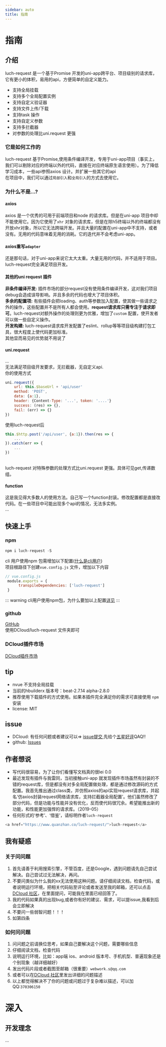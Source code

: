 ```yaml
---
sidebar: auto
title: 指南
---
```



# 指南

介绍
------------

luch-request 是一个基于Promise 开发的uni-app跨平台、项目级别的请求库，它有更小的体积，易用的api，方便简单的自定义能力。

- 支持全局挂载
- 支持多个全局配置实例
- 支持自定义验证器
- 支持文件上传/下载
- 支持task 操作
- 支持自定义参数
- 支持多拦截器
- 对参数的处理比uni.request 更强

### 它是如何工作的
luch-request 基于Promise,使用条件编译开发，专用于uni-app项目（事实上，我们可以剔除对应的终端以外的代码，直接在对应终端原生语言使用）。为了降低学习成本，一些api参照axios 设计。并扩展一些其它的api
<br>
在项目中，我们可以通过`局部引入`和`全局引入`的方式去使用它。

### 为什么不是...?

#### axios
axios 是一个优秀的可用于前端项目和node 的请求库。但是在uni-app 项目中却不能使用它。因为它使用了`xhr` 对象的请求库，但是在除h5终端以外的终端都没有开放xhr对象，所以它无法跨端开发。并且大量的配置在uni-app中不支持，或者没有。无用的代码意味着无用的消耗。它的迭代并不会考虑uni-app。

#### axios重写`adapter`
还是那句话，对于uni-app来说它太大太重。大量无用的代码，并不适用于项目。luch-request完全满足项目开发。

#### 其他的uni request 插件
**非条件编译开发:** 插件市场的部分request没有使用条件编译开发，这对我们项目debug会造成误导影响。并且多余的代码也增大了项目体积。
<br>
**多余的配置项:** 有些插件会把loading、auth等参数加入配置，使其做一些请求之外的操作，这些配置并不是所有人都会使用。**request请求库只需专注于请求即可**。luch-request对额外操作的处理则更为优雅，增加了`custom` 配置，使开发者可以做一些自定义操作。
<br>
**开发构建:** luch-request请求库开发配置了eslint、rollup等等项目级构建打包工具，很大程度上使代码更加标准。
<br>
其他显而易见的优势就不用说了

#### uni.request
...
<br>
无法满足项目级开发要求，无拦截器，无自定义api.
<br>
你的使用方式
```` javascript
uni.request({
    url: this.$baseUrl + 'api/user'
    method: 'POST',
    data: {a:1},
    header: {Content-Type: '...', token: '....'}
    success: (res) => {},
    fail: (err) => {}
}) 
````
使用luch-request后
```` javascript
this.$http.post('/api/user', {a:1}).then(res => {
    ...
}).catch(err => {
    ...
})
````
<br>
luch-request 对特殊参数的处理方式比uni.request 更强。具体可见get,传递数组。

#### function
这是我见得大多数人的使用方法。自己写一个function封装。修改配置都是直接改代码。在一些项目中可能出现多个api的情况，无法多实例。
<br>
...

快速上手
------------

### npm

```` javascript
npm i luch-request -S
````
cli 用户使用npm 包需增加以下配置(<a href="https://uniapp.dcloud.io/quickstart?id=_2-%e9%80%9a%e8%bf%87vue-cli%e5%91%bd%e4%bb%a4%e8%a1%8c" target="_blank" rel="noopener noreferrer nofollow">什么是cli用户</a>)
<br>
项目根路径下创建`vue.config.js` 文件，增加以下内容
``` javascript 
// vue.config.js
 module.exports = {
      transpileDependencies: ['luch-request']
 }
```

::: warning
cli用户使用npm包，为什么要加以上配置[详见](/issue/#_1-%E4%B8%BA%E4%BB%80%E4%B9%88cli%E7%94%A8%E6%88%B7%E4%B8%8D%E8%83%BD%E4%BD%BF%E7%94%A8-npm-%E6%96%B9%E5%BC%8F%E5%BC%95%E5%85%A5)
:::

### github

<a href="https://github.com/lei-mu/luch-request" target="_blank" rel="noopener noreferrer nofollow">GitHub</a>
<br>
使用DCloud/luch-request 文件夹即可


### DCloud插件市场

<a href="https://ext.dcloud.net.cn/plugin?id=392" target="_blank" rel="noopener noreferrer nofollow">DCloud插件市场</a>


tip
------------
- nvue 不支持全局挂载
- 当前的hbuilderx 版本号：beat-2.7.14 alpha-2.8.0
- 推荐使用下载插件的方式使用。如果本插件完全满足你的需求可直接使用 ` npm `安装
- license: MIT


issue
------------
- DCloud: 有任何问题或者建议可以=> <a href="https://ask.dcloud.net.cn/question/74922" target="_blank" rel="noopener noreferrer nofollow">issue提交</a>,先给个<a href="https://ext.dcloud.net.cn/plugin?id=392" target="_blank" rel="noopener noreferrer nofollow">五星好评</a>QAQ!!
- github: <a href="https://github.com/lei-mu/luch-request/issues" target="_blank" rel="noopener noreferrer nofollow">Issues</a>


作者想说
------------
- 写代码很容易，为了让你们看懂写文档真的很lei 0.0
- 最近发现有插件与我雷同，当初接触uni-app 就发现插件市场虽然有封装的不错的request库，但是都没有对多全局配置做处理，都是通过修改源码的方式配置。我首先推出通过class类，并仿照axios的api实现request请求库，并起名‘仿axios封装request网络请求库，支持拦截器全局配置’。他们虽然修改了部分代码，但是功能与性能并没有优化，反而使代码很冗余。希望能推出新的功能，和性能更加强悍的请求库。（2019-05）
- 任何形式的‘参考’、‘借鉴’，请标明作者` luch-request `
 ```javascript
 <a href="https://www.quanzhan.co/luch-request/">luch-request</a>
 ```


我有疑惑
------------
### 关于问问题
1. 首先请善于利用搜索引擎，不管百度，还是Google，遇到问题请先自己尝试解决。自己尝试过无法解决，再问。 
2. 不要问类似为什么我的xx无法使用这种问题。请仔细阅读文档，检查代码，或者说明运行环境，把相关代码贴至评论或者发送至我的邮箱，还可以点击<a href="https://ask.dcloud.net.cn/question/74922" target="_blank">DCloud 社区</a>，在里面提问，可能我在里面已经回答了。
3. 我的代码如果真的出现bug,或者你有好的建议、需求，可以提issue,我看到后会立即解决
4. 不要问一些弱智问题！！！
5. 如第四条

### 如何问问题
1. 问问题之前请换位思考，如果自己要解决这个问题，需要哪些信息
2. 仔细阅读文档，检查代码
3. 说明运行环境，比如：app端 ios、android 版本号、手机机型、普遍现象还是个别现象（越详细越好）
4. 发出代码片段或者截图至邮箱（很重要）`webwork.s@qq.com`
5. 或者可以在<a href="https://ask.dcloud.net.cn/question/74922" target="_blank" rel="noopener noreferrer nofollow">DCloud 社区</a>里发出详细的问题描述
6. 以上都觉得解决不了你的问题或问题过于复杂难以描述，可以加QQ:`370306150`


# 深入


开发理念
------------
...
